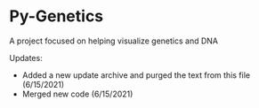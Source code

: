 # Py-Genetics
A project focused on helping visualize genetics and DNA

Updates:
- Added a new update archive and purged the text from this file (6/15/2021)
- Merged new code (6/15/2021)
